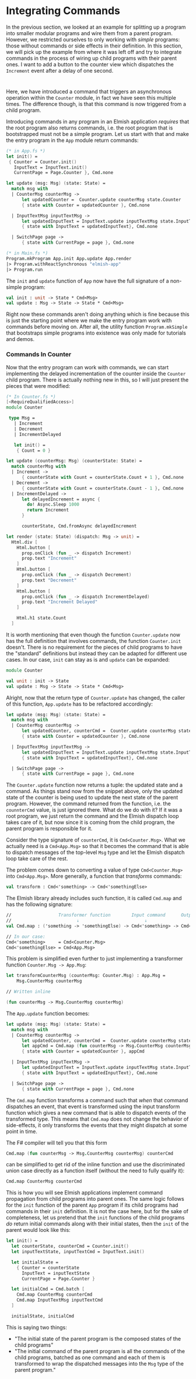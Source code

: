 # Integrating Commands

In the previous section, we looked at an example for splitting up a program into smaller modular programs and wire them from a parent program. However, we restricted ourselves to only working with *simple* programs: those without commands or side effects in their definition. In this section, we will pick up the example from where it was left off and try to integrate commands in the process of wiring up child programs with their parent ones. I want to add a button to the counter view which dispatches the `Increment` event after a delay of one second.

<div style="margin-top: 40px; margin-bottom:40px; width:100%">
  <div style="margin: 0 auto; width:100%;">
    <resolved-image source="/images/scaling/multiple-programs-with-commands.gif" />
  </div>
</div>

Here, we have introduced a command that triggers an asynchronous operation within the `Counter` module, in fact we have seen this multiple times. The difference though, is that this command is now triggered from a child program.

Introducing commands in any program in an Elmish application *requires* that the root program also returns commands, i.e. the root program that is bootstrapped must not be a simple program. Let us start with that and make the entry program in the `App` module return commands:
```fsharp {highlight: [5, 11, 15, 18]}
(* in App.fs *)
let init() =
 { Counter = Counter.init()
   InputText = InputText.init()
   CurrentPage = Page.Counter }, Cmd.none

let update (msg: Msg) (state: State) =
  match msg with
  | CounterMsg counterMsg ->
      let updatedCounter =  Counter.update counterMsg state.Counter
      { state with Counter = updatedCounter }, Cmd.none

  | InputTextMsg inputTextMsg ->
      let updatedInputText = InputText.update inputTextMsg state.InputText
      { state with InputText = updatedInputText}, Cmd.none

  | SwitchPage page ->
      { state with CurrentPage = page }, Cmd.none

(* in Main.fs *)
Program.mkProgram App.init App.update App.render
|> Program.withReactSynchronous "elmish-app"
|> Program.run
```
The `init` and `update` function of `App` now have the full signature of a non-simple program:
```fsharp
val init : unit -> State * Cmd<Msg>
val update : Msg -> State -> State * Cmd<Msg>
```
Right now these commands aren't doing anything which is fine because this is just the starting point where we make the entry program work with commands before moving on. After all, the utility function `Program.mkSimple` that bootstraps simple programs into existence was only made for tutorials and demos.

### Commands In Counter

Now that the entry program can work with commands, we can start implementing the delayed incrementation of the counter inside the `Counter` child program. There is actually nothing new in this, so I will just present the pieces that were modified:
```fsharp {highlight: [8, '19-25', '37-40']}
(* In Counter.fs *)
[<RequireQualifiedAccess>]
module Counter

 type Msg =
   | Increment
   | Decrement
   | IncrementDelayed

   let init() =
    { Count = 0 }

let update (counterMsg: Msg) (counterState: State) =
  match counterMsg with
  | Increment ->
      { counterState with Count = counterState.Count + 1 }, Cmd.none
  | Decrement ->
      { counterState with Count = counterState.Count - 1 }, Cmd.none
  | IncrementDelayed ->
      let delayedIncrement = async {
        do! Async.Sleep 1000
        return Increment
      }

      counterState, Cmd.fromAsync delayedIncrement

let render (state: State) (dispatch: Msg -> unit) =
  Html.div [
    Html.button [
      prop.onClick (fun _ -> dispatch Increment)
      prop.text "Increment"
    ]
    Html.button [
      prop.onClick (fun _ -> dispatch Decrement)
      prop.text "Decrement"
    ]
    Html.button [
      prop.onClick (fun _ -> dispatch IncrementDelayed)
      prop.text "Increment Delayed"
    ]

    Html.h1 state.Count
  ]
```
It is worth mentioning that even though the function `Counter.update` now has the full definition that involves commands, the function `Counter.init` doesn't. There is no requirement for the pieces of child programs to have the "standard" definitions but instead they can be adapted for different use cases. In our case, `init` can stay as is and `update` can be expanded:
```fsharp
module Counter

val unit : init -> State
val update : Msg -> State -> State * Cmd<Msg>
```
Alright, now that the return type of `Counter.update` has changed, the caller of this function, `App.update` has to be refactored accordingly:
```fsharp {highlight: [4]}
let update (msg: Msg) (state: State) =
  match msg with
  | CounterMsg counterMsg ->
      let updatedCounter, counterCmd =  Counter.update counterMsg state.Counter
      { state with Counter = updatedCounter }, Cmd.none

  | InputTextMsg inputTextMsg ->
      let updatedInputText = InputText.update inputTextMsg state.InputText
      { state with InputText = updatedInputText}, Cmd.none

  | SwitchPage page ->
      { state with CurrentPage = page }, Cmd.none
```
The `Counter.update` function now returns a tuple: the updated state and a command. As things stand now from the snippet above, only the updated state of the counter is being used to update the next state of the parent program. However, the command returned from the function, i.e. the `counnterCmd` value, is just ignored there. What do we do with it? If it was a root program, we just return the command and the Elmish dispatch loop takes care of it, but now since it is coming from the child program, the parent program is responsible for it.

Consider the type signature of `counterCmd`, it is `Cmd<Counter.Msg>`. What we actually need is a `Cmd<App.Msg>` so that it becomes the command that is able to dispatch messages of the top-level `Msg` type and let the Elmish dispatch loop take care of the rest.

The problem comes down to converting a value of type `Cmd<Counter.Msg>` into `Cmd<App.Msg>`. More generally, a function that *transforms* commands:
```fsharp
val transform : Cmd<'something> -> Cmd<'somethingElse>
```
The Elmish library already includes such function, it is called `Cmd.map` and has the following signature:
```fsharp
//                  Transformer function        Input command      Output command
//                         ↓                         ↓                   ↓
val Cmd.map : ('something -> 'somethingElse) -> Cmd<'something> -> Cmd<'somethingElse>

// In our case:
Cmd<'something>     = Cmd<Counter.Msg>
Cmd<'somethingElse> = Cmd<App.Msg>
```
This problem is simplified even further to just implementing a transformer function `Counter.Msg -> App.Msg`:
```fsharp
let transformCounterMsg (counterMsg: Counter.Msg) : App.Msg =
    Msg.CounterMsg counterMsg

// Written inline

(fun counterMsg -> Msg.CounterMsg counterMsg)
```
The `App.update` function becomes:
```fsharp {highlight: [5]}
let update (msg: Msg) (state: State) =
  match msg with
  | CounterMsg counterMsg ->
      let updatedCounter, counterCmd =  Counter.update counterMsg state.Counter
      let appCmd = Cmd.map (fun counterMsg -> Msg.CounterMsg counterMsg) counterCmd
      { state with Counter = updatedCounter }, appCmd

  | InputTextMsg inputTextMsg ->
      let updatedInputText = InputText.update inputTextMsg state.InputText
      { state with InputText = updatedInputText}, Cmd.none

  | SwitchPage page ->
      { state with CurrentPage = page }, Cmd.none
```
The `Cmd.map` function transforms a command such that *when* that command dispatches an event, that event is transformed using the input transform function which gives a new command that is able to dispatch events of the transformed type. This means that `Cmd.map` does not change the behavior of side-effects, it only transforms the events that they might dispatch at some point in time.

The F# compiler will tell you that this form
```fsharp
Cmd.map (fun counterMsg -> Msg.CounterMsg counterMsg) counterCmd
```
can be simplified to get rid of the inline function and use the discriminated union case directly as a function itself (without the need to fully qualify it):
```fsharp
Cmd.map CounterMsg counterCmd
```
This is how you will see Elmish applications implement command propagation from child programs into parent ones. The same logic follows for the `init` function of the parent `App` program if its child programs had commands in their `init` definition. It is not the case here, but for the sake of completeness, let us pretend that the `init` functions of the child programs *do* return initial commands along with their initial states, then the `init` of the parent would look like this:
```fsharp {highlight: ['10-13']}
let init() =
  let counterState, counterCmd = Counter.init()
  let inputTextState, inputTextCmd = InputText.init()

  let initialState =
    { Counter = counterState
      InputText = inputTextState
      CurrentPage = Page.Counter }

  let initialCmd = Cmd.batch [
    Cmd.map CounterMsg counterCmd
    Cmd.map InputTextMsg inputTextCmd
  ]

  initialState, initialCmd
```
This is saying two things:
 - "The initial state of the parent program is the composed states of the child programs"
 - "The initial command of the parent program is all the commands of the child programs, batched as one command and each of them is transformed to wrap the dispatched messages into the `Msg` type of the parent program."

